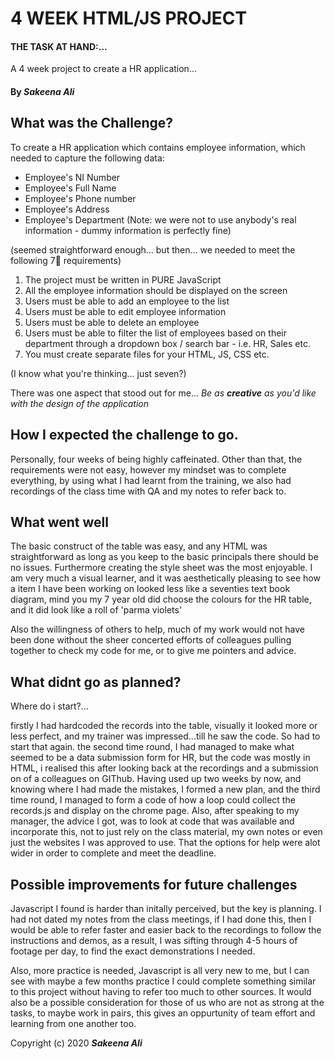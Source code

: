 # 4 WEEK HTML/JS PROJECT

#### THE TASK AT HAND:... 
A 4 week project to create a HR application...

#### By _**Sakeena Ali**_

## What was the Challenge?
To create a HR application which contains employee information, which needed to capture the following data:

- Employee's NI Number
- Employee's Full Name
- Employee's Phone number
- Employee's Address
- Employee's Department
 (Note: we were not to use anybody's real information - dummy information is perfectly fine)
 
 (seemed straightforward enough... but then... we needed to meet the following 7👀 requirements)
 
1. The project must be written in PURE JavaScript 
2. All the employee information should be displayed on the screen
3. Users must be able to add an employee to the list 
4. Users must be able to edit employee information 
5. Users must be able to delete an employee 
6. Users must be able to filter the list of employees based on their department through a dropdown box / search bar - i.e. HR, Sales etc. 
7. You must create separate files for your HTML, JS, CSS etc.

(I know what you're thinking... just seven?)

There was one aspect that stood out for me... *Be as **creative** as you'd like with the design of the application*

## How I expected the challenge to go.
Personally, four weeks of being highly caffeinated. Other than that, the requirements were not easy, however my mindset was to complete everything, by using what I had learnt from the training, we also had recordings of the class time with QA and my notes to refer back to. 

## What went well

The basic construct of the table was easy, and any HTML was straightforward as long as you keep to the basic principals there should be no issues. Furthermore creating the style sheet was the most enjoyable. I am very much a visual learner, and it was aesthetically pleasing to see how a item I have been working on looked less like a seventies text book diagram, mind you my 7 year old did choose the colours for the HR table, and it did look like a roll of 'parma violets'

Also the willingness of others to help, much of my work would not have been done without the sheer concerted efforts of colleagues pulling together to check my code for me, or to give me pointers and advice. 


## What didnt go as planned?

Where do i start?... 

firstly I had hardcoded the records into the table, visually it looked more or less perfect, and my trainer was impressed...till he saw the code. So had to start that again. 
the second time round, I had managed to make what seemed to be a data submission form for HR, but the code was mostly in HTML, i realised this after looking back at the recordings and a submission on of a colleagues on GIThub. Having used up two weeks by now, and knowing where I had made the mistakes, I formed a new plan, and the third time round, I managed to form a code of how a loop could collect the records.js and display on the chrome page. Also, after speaking to my manager, the advice I got, was to look at code that was available and incorporate this, not to just rely on the class material, my own notes or even just the websites I was approved to use. That the options for help were alot wider in order to complete and meet the deadline. 

## Possible improvements for future challenges

Javascript I found is harder than initally perceived, but the key is planning. I had not dated my notes from the class meetings, if I had done this, then I would be able to refer faster and easier back to the recordings to follow the instructions and demos, as a result, I was sifting through 4-5 hours of footage per day, to find the exact demonstrations I needed.

Also, more practice is needed, Javascript is all very new to me, but I can see with maybe a few months practice I could complete something similar to this project without having to refer too much to other sources. It would also be a possible consideration for those of us who are not as strong at the tasks, to maybe work in pairs, this gives an oppurtunity of team effort and learning from one another too. 


Copyright (c) 2020 **_Sakeena Ali_**

